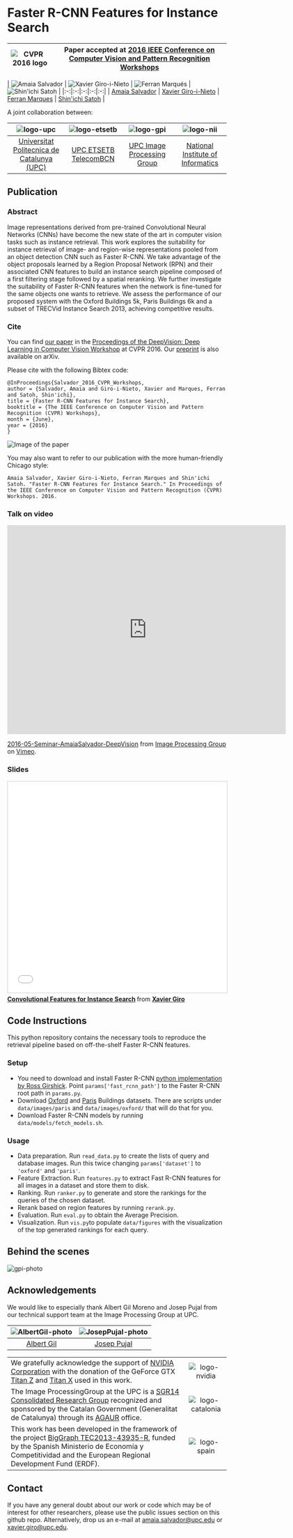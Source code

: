 # Faster R-CNN Features for Instance Search

|  ![CVPR 2016 logo][logo-cvpr] | Paper accepted at [2016 IEEE Conference on Computer Vision and Pattern Recognition Workshops](http://www.deep-vision.net/)   |
|:-:|---|

[logo-cvpr]: https://raw.githubusercontent.com/imatge-upc/retrieval-2016-deepvision/master/logos/deepvision.png "DeepVision CVPRW 2016 logo"

| ![Amaia Salvador][salvador-photo]  | ![Xavier Giro-i-Nieto][giro-photo]  | ![Ferran Marqués][marques-photo]  | ![Shin'ichi Satoh][satoh-photo]  |
|:-:|:-:|:-:|:-:|:-:|
| [Amaia Salvador][salvador-web]  | [Xavier Giro-i-Nieto][giro-web]  |  [Ferran Marques][marques-web] | [Shin'ichi Satoh][satoh-web]  |


[salvador-web]: https://imatge.upc.edu/web/people/amaia-salvador
[giro-web]: https://imatge.upc.edu/web/people/xavier-giro
[satoh-web]: http://research.nii.ac.jp/~satoh/
[marques-web]:https://imatge.upc.edu/web/people/ferran-marques

[salvador-photo]: https://raw.githubusercontent.com/imatge-upc/retrieval-2016-deepvision/master/authors/salvador.jpg "Amaia Salvador"
[giro-photo]: https://raw.githubusercontent.com/imatge-upc/retrieval-2016-deepvision/master/authors/giro.jpg "Xavier Giro-i-Nieto"
[marques-photo]: https://raw.githubusercontent.com/imatge-upc/retrieval-2016-deepvision/master/authors/marques.jpg "Ferran Marques"
[satoh-photo]: https://raw.githubusercontent.com/imatge-upc/retrieval-2016-deepvision/master/authors/satoh.jpg "Shin'ichi Satoh"

A joint collaboration between:

|![logo-upc] | ![logo-etsetb] | ![logo-gpi] |  ![logo-nii] |
|:-:|:-:|:-:|:-:|
|[Universitat Politecnica de Catalunya (UPC)][upc-web]   | [UPC ETSETB TelecomBCN][etsetb-web]  | [UPC Image Processing Group][gpi-web] |  [National Institute of Informatics][nii-web] | 

[upc-web]: http://www.upc.edu/?set_language=en 
[etsetb-web]: https://www.etsetb.upc.edu/en/ 
[gpi-web]: https://imatge.upc.edu/web/ 
[nii-web]: http://www.nii.ac.jp/en/

[logo-upc]: https://raw.githubusercontent.com/imatge-upc/retrieval-2016-deepvision/master/logos/upc.jpg "Universitat Politecnica de Catalunya (UPC)"
[logo-etsetb]: https://raw.githubusercontent.com/imatge-upc/retrieval-2016-deepvision/master/logos/etsetb.png "ETSETB TelecomBCN"
[logo-gpi]: https://raw.githubusercontent.com/imatge-upc/retrieval-2016-deepvision/master/logos/gpi.png "UPC Image Processing Group"
[logo-nii]: https://raw.githubusercontent.com/imatge-upc/retrieval-2016-deepvision/master/logos/nii.png "National Institute of Informatics"

## Publication
### Abstract

Image representations derived from pre-trained Convolutional Neural Networks (CNNs) have become the new state of the art in computer vision tasks such as instance retrieval. This work explores the suitability for instance retrieval of image- and region-wise representations pooled from an object detection CNN such as Faster R-CNN. We take advantage of the object proposals learned by a Region Proposal Network (RPN) and their associated CNN features to build an instance search pipeline composed of a first filtering stage followed by a spatial reranking. We further investigate the suitability of Faster R-CNN features when the network is fine-tuned for the same objects one wants to retrieve. We assess the performance of our proposed system with the Oxford Buildings 5k, Paris Buildings 6k and a subset of TRECVid Instance Search 2013, achieving competitive results.

### Cite

You can find [our paper](http://www.cv-foundation.org/openaccess/content_cvpr_2016_workshops/w12/papers/Salvador_Faster_R-CNN_Features_CVPR_2016_paper.pdf) in the [Proceedings of the DeepVision: Deep Learning in Computer Vision Workshop](http://www.cv-foundation.org/openaccess/CVPR2016_workshops/CVPR2016_W12.py) at CVPR 2016. 
Our [preprint](http://arxiv.org/abs/1604.08893) is also available on arXiv. 

Please cite with the following Bibtex code:

````
@InProceedings{Salvador_2016_CVPR_Workshops,
author = {Salvador, Amaia and Giro-i-Nieto, Xavier and Marques, Ferran and Satoh, Shin'ichi},
title = {Faster R-CNN Features for Instance Search},
booktitle = {The IEEE Conference on Computer Vision and Pattern Recognition (CVPR) Workshops},
month = {June},
year = {2016}
}
````

![Image of the paper](https://raw.githubusercontent.com/imatge-upc/retrieval-2016-deepvision/master/figs/paper.jpg)

You may also want to refer to our publication with the more human-friendly Chicago style:

````
Amaia Salvador, Xavier Giro-i-Nieto, Ferran Marques and Shin'ichi Satoh. "Faster R-CNN Features for Instance Search." In Proceedings of the IEEE Conference on Computer Vision and Pattern Recognition (CVPR) Workshops. 2016.
````

### Talk on video

<iframe src="https://player.vimeo.com/video/165478041" width="640" height="480" frameborder="0" webkitallowfullscreen mozallowfullscreen allowfullscreen></iframe>
<p><a href="https://vimeo.com/165478041">2016-05-Seminar-AmaiaSalvador-DeepVision</a> from <a href="https://vimeo.com/gpi">Image Processing Group</a> on <a href="https://vimeo.com">Vimeo</a>.</p>

### Slides

<iframe src="//www.slideshare.net/slideshow/embed_code/key/lZzb4HdY6OEZ01" width="595" height="485" frameborder="0" marginwidth="0" marginheight="0" scrolling="no" style="border:1px solid #CCC; border-width:1px; margin-bottom:5px; max-width: 100%;" allowfullscreen> </iframe> <div style="margin-bottom:5px"> <strong> <a href="//www.slideshare.net/xavigiro/convolutional-features-for-instance-search" title="Convolutional Features for Instance Search" target="_blank">Convolutional Features for Instance Search</a> </strong> from <strong><a href="//www.slideshare.net/xavigiro" target="_blank">Xavier Giro</a></strong> </div>

## Code Instructions

This python repository contains the necessary tools to reproduce the retrieval pipeline based on off-the-shelf Faster R-CNN features.

### Setup

- You need to download and install Faster R-CNN [python implementation by Ross Girshick](https://github.com/rbgirshick/py-faster-rcnn). Point ```params['fast_rcnn_path']``` to the Faster R-CNN root path in ```params.py```.
- Download [Oxford](http://www.robots.ox.ac.uk/~vgg/data/oxbuildings/) and [Paris](http://www.robots.ox.ac.uk/~vgg/data/parisbuildings/) Buildings datasets. There are scripts under ```data/images/paris``` and ```data/images/oxford/``` that will do that for you.
- Download Faster R-CNN models by running ```data/models/fetch_models.sh```.

### Usage

- Data preparation. Run ```read_data.py``` to create the lists of query and database images. Run this twice changing ```params['dataset']``` to ```'oxford'``` and ```'paris'```.
- Feature Extraction. Run ```features.py``` to extract Fast R-CNN features for all images in a dataset and store them to disk.
- Ranking. Run ```ranker.py``` to generate and store the rankings for the queries of the chosen dataset.
- Rerank based on region features by running ```rerank.py```.
- Evaluation. Run ```eval.py``` to obtain the Average Precision.
- Visualization. Run ```vis.py```to populate ```data/figures``` with the visualization of the top generated rankings for each query.

## Behind the scenes

![gpi-photo]

[gpi-photo]: https://raw.githubusercontent.com/imatge-upc/retrieval-2016-deepvision/master//figs/gpi-small.jpg "Amaia Salvador at the Universitat Politecnica de Catalunya 2016"

## Acknowledgements

We would like to especially thank Albert Gil Moreno and Josep Pujal from our technical support team at the Image Processing Group at UPC.

| ![AlbertGil-photo]  | ![JosepPujal-photo]  |
|:-:|:-:|
| [Albert Gil](AlbertGil-web)  |  [Josep Pujal](JosepPujal-web) |

[AlbertGil-photo]: https://raw.githubusercontent.com/imatge-upc/retrieval-2016-deepvision/master/authors/gil.jpg "Albert Gil"
[JosepPujal-photo]: https://raw.githubusercontent.com/imatge-upc/retrieval-2016-deepvision/master/authors/pujal.jpg "Josep Pujal"

[AlbertGil-web]: https://imatge.upc.edu/web/people/albert-gil-moreno
[JosepPujal-web]: https://imatge.upc.edu/web/people/josep-pujal

|   |   |
|:--|:-:|
|  We gratefully acknowledge the support of [NVIDIA Corporation](http://www.nvidia.com/content/global/global.php) with the donation of the GeForce GTX [Titan Z](http://www.nvidia.com/gtx-700-graphics-cards/gtx-titan-z/) and [Titan X](http://www.geforce.com/hardware/desktop-gpus/geforce-gtx-titan-x) used in this work. |  ![logo-nvidia] |
|  The Image ProcessingGroup at the UPC is a [SGR14 Consolidated Research Group](https://imatge.upc.edu/web/projects/sgr14-image-and-video-processing-group) recognized and sponsored by the Catalan Government (Generalitat de Catalunya) through its [AGAUR](http://agaur.gencat.cat/en/inici/index.html) office. |  ![logo-catalonia] |
|  This work has been developed in the framework of the project [BigGraph TEC2013-43935-R](https://imatge.upc.edu/web/projects/biggraph-heterogeneous-information-and-graph-signal-processing-big-data-era-application), funded by the Spanish Ministerio de Economía y Competitividad and the European Regional Development Fund (ERDF).  | ![logo-spain] | 

[logo-nvidia]: https://raw.githubusercontent.com/imatge-upc/retrieval-2016-deepvision/master/logos/nvidia.jpg "Logo of NVidia"
[logo-catalonia]: https://raw.githubusercontent.com/imatge-upc/retrieval-2016-deepvision/master/logos/generalitat.jpg "Logo of Catalan government"
[logo-spain]: https://raw.githubusercontent.com/imatge-upc/retrieval-2016-deepvision/master/logos/MEyC.png "Logo of Spanish government"

## Contact

If you have any general doubt about our work or code which may be of interest for other researchers, please use the public issues section on this github repo. Alternatively, drop us an e-mail at amaia.salvador@upc.edu or xavier.giro@upc.edu.
